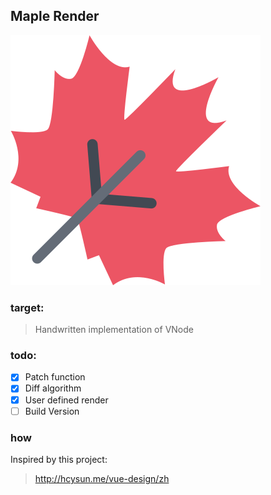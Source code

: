 ## Maple Render

[![](template/maplerender.svg)](https://github.com/xiaomiwujiecao/maple-render)


### target:

> Handwritten implementation of VNode


### todo:

 - [x] Patch function
 - [x] Diff algorithm
 - [x] User defined render
 - [ ] Build Version
### how

Inspired by this project:


> http://hcysun.me/vue-design/zh




